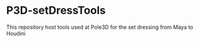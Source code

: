 # P3D-setDressTools
This repository host tools used at Pole3D for the set dressing from Maya to Houdini
